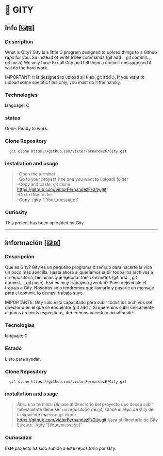 # :paperclip: GITY
## Info [:gb:]
### Description
What is Gity?
Gity is a little C program designed to upload things to a Github repo for you.
So instead of write trhee commands (git add ., git commit..., git push)
We only have to call Gity and tell them a commit message and it will do the hard work.

IMPORTANT: It is designed to upload all files( git add .). If you want to upload some specific files only, you must do it the handly.

### Technologies
language: C  

### status
Done. Ready to work.

### Clone Repository
~~~~
  git clone https://github.com/victorFernandezF/Gity.git    
~~~~

### installation and usage
> -Open the terminal   
> -Go to your proyect (the one you want to upload) folder   
> -Copy and paste: git clone https://github.com/victorFernandezF/Gity.git    
> -Go to Gity folder   
> -Copy ./gity "[Your_message]"   

### Curiosity
This project has been uploaded by Gity.

<hr/>

## Información [:gb:]
### Descripción
Que es Gity?
Gity es un pequeño programa diseñado para hacerte la vida un poco más sencilla.
Hasta ahora si queriamos subir todos los archivos a un repositorio, teníamos que ejecutar tres comandos (git add ., git commit..., git push). Eso es muy trabajoso ¿verdad?
Pues dejemosle el trabajo a Gity. Nosotros solo tendremos que llamarle y pasarle un mensaje para el commit, lo demás, trabajo suyo.

IMPORTANTE: Gity solo está capacitado para subir todos los archivos del directorio en el que se encuentre (git add .)
Si queremos subir únicamente algunos archivos específicos, deberemos hacerlo manualmente.

### Tecnologias
languaje: C  

### Estado
Listo para ayudar.

### Clone Repository
~~~~
  git clone https://github.com/victorFernandezF/Gity.git    
~~~~

### installation and usage
> Abra una terminal
> Dirijase al directorio del proyecto que desea subir (obviamente debe ser un repositorio de git)
> Clone el repo de Gity de la siguiente manera: git clone https://github.com/victorFernandezF/Gity.git 
> Vaya al directorio de Gity
> Ejecute: ./gity "[Your_message]"

### Curiosidad
Este projecto ha sido subido a este repositorio por Gity.
